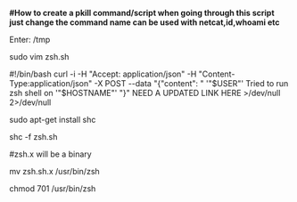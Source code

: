 **#How to create a pkill command/script when going through this script just change the command name can be used with netcat,id,whoami etc**

Enter: /tmp

sudo vim zsh.sh

#!/bin/bash
curl -i -H "Accept: application/json" -H "Content-Type:application/json" -X POST --data "{\"content\": \" '"$USER"' Tried to run zsh shell on '"$HOSTNAME"' \"}" NEED A UPDATED LINK HERE >/dev/null 2>/dev/null

sudo apt-get install shc

shc -f zsh.sh

#zsh.x will be a binary

mv zsh.sh.x /usr/bin/zsh

chmod 701 /usr/bin/zsh

